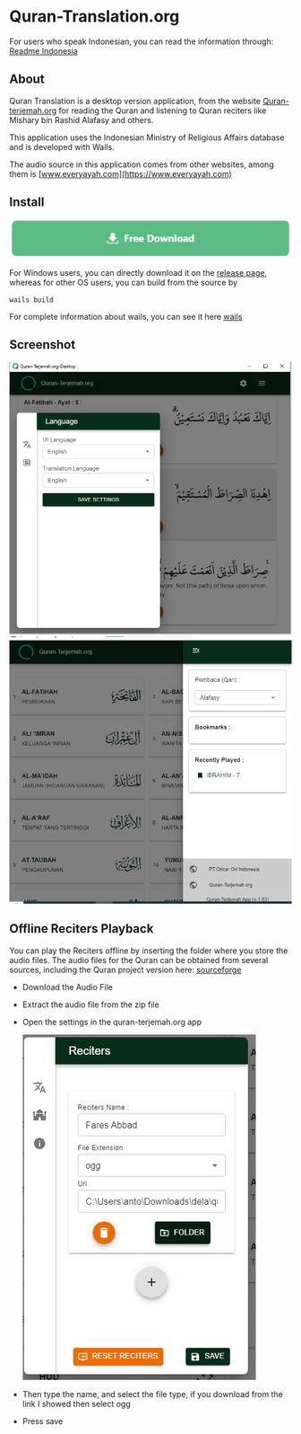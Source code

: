 # Quran-Translation.org


For users who speak Indonesian, you can read the information through: 
[Readme Indonesia](./README_id.md)

## About

Quran Translation is a desktop version application, from the website [Quran-terjemah.org](https://quran-terjemah.org) for reading the Quran and listening to Quran reciters like Mishary bin Rashid Alafasy and others.

This application uses the Indonesian Ministry of Religious Affairs database and is developed with Wails.

The audio source in this application comes from other websites, among them is [www.everyayah.com](https://www.everyayah.com)

 

## Install

[![download](./screenshot/download.png)](https://github.com/nnttoo/quran-terjemah_org/releases/latest)

For Windows users, you can directly download it on the [release page](https://github.com/nnttoo/quran-terjemah_org/releases/latest),
whereas for other OS users, you can build from the source by   

```
wails build 
```
 
For complete information about wails, you can see it here [wails](https://wails.io/)

## Screenshot

![ss](./screenshot/ss.png) 
![ss3](./screenshot/ss3.png) 
 
## Offline Reciters Playback

You can play the Reciters offline by inserting the folder where you store the audio files. The audio files for the Quran can be obtained from several sources, including the Quran project version here: [sourceforge](https://sourceforge.net/projects/quranterjemah/files/Audio/quran-terjemah-audio.zip/download)

- Download the Audio File
- Extract the audio file from the zip file
- Open the settings in the quran-terjemah.org app
    
    ![ss](./screenshot/ss2.png)

- Then type the name, and select the file type, if you download from the link I showed then select ogg
- Press save 